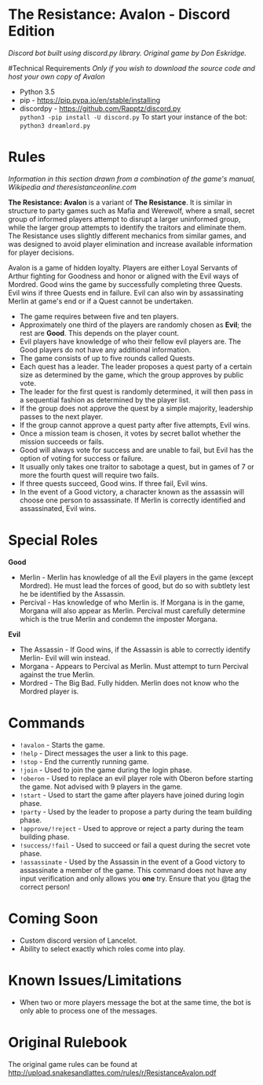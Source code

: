 # The Resistance: Avalon - Discord Edition
*Discord bot built using discord.py library. Original game by Don Eskridge.*

#Technical Requirements
*Only if you wish to download the source code and host your own copy of Avalon*
- Python 3.5
- pip - https://pip.pypa.io/en/stable/installing
- discordpy - https://github.com/Rapptz/discord.py  
`python3 -pip install -U discord.py`
To start your instance of the bot:
`python3 dreamlord.py`

# Rules
*Information in this section drawn from a combination of the game's manual, Wikipedia and theresistanceonline.com*

**The Resistance: Avalon** is a variant of **The Resistance**. It is similar in structure to party games such as Mafia and Werewolf, where a small, secret group of informed players attempt to disrupt a larger uninformed group, while the larger group attempts to identify the traitors and eliminate them. The Resistance uses slightly different mechanics from similar games, and was designed to avoid player elimination and increase available information for player decisions.

Avalon is a game of hidden loyalty. Players are either Loyal Servants of Arthur fighting for Goodness and honor or aligned with the Evil ways of Mordred. Good wins the game by successfully completing three Quests. Evil wins if three Quests end in failure. Evil can also win by assassinating Merlin at game's end or if a Quest cannot be undertaken.

- The game requires between five and ten players.
- Approximately one third of the players are randomly chosen as **Evil**; the rest are **Good**. This depends on the player count.
- Evil players have knowledge of who their fellow evil players are. The Good players do not have any additional information.
- The game consists of up to five rounds called Quests.
- Each quest has a leader. The leader proposes a quest party of a certain size as determined by the game, which the group approves by public vote.
- The leader for the first quest is randomly determined, it will then pass in a sequential fashion as determined by the player list.
- If the group does not approve the quest by a simple majority, leadership passes to the next player.
- If the group cannot approve a quest party after five attempts, Evil wins.
- Once a mission team is chosen, it votes by secret ballot whether the mission succeeds or fails.
- Good will always vote for success and are unable to fail, but Evil has the option of voting for success or failure.
- It usually only takes one traitor to sabotage a quest, but in games of 7 or more the fourth quest will require two fails.
- If three quests succeed, Good wins. If three fail, Evil wins.
- In the event of a Good victory, a character known as the assassin will choose one person to assassinate. If Merlin is correctly identified and assassinated, Evil wins. 

# Special Roles

**Good**  
- Merlin - Merlin has knowledge of all the Evil players in the game (except Mordred). He must lead the forces of good, but do so with subtlety lest he be identified by the Assassin.
- Percival - Has knowledge of who Merlin is. If Morgana is in the game, Morgana will also appear as Merlin. Percival must carefully determine which is the true Merlin and condemn the imposter Morgana.

**Evil**  
- The Assassin - If Good wins, if the Assassin is able to correctly identify Merlin- Evil will win instead.
- Morgana - Appears to Percival as Merlin. Must attempt to turn Percival against the true Merlin.
- Mordred - The Big Bad. Fully hidden. Merlin does not know who the Mordred player is.

# Commands
- `!avalon` - Starts the game.
- `!help` - Direct messages the user a link to this page.
- `!stop` - End the currently running game.
- `!join` - Used to join the game during the login phase.
- `!oberon` - Used to replace an evil player role with Oberon before starting the game. Not advised with 9 players in the game.
- `!start` - Used to start the game after players have joined during login phase.
- `!party` - Used by the leader to propose a party during the team building phase.
- `!approve/!reject` - Used to approve or reject a party during the team building phase.
- `!success/!fail` - Used to succeed or fail a quest during the secret vote phase.
- `!assassinate` - Used by the Assassin in the event of a Good victory to assassinate a member of the game. This command does not have any input verification and only allows you **one** try. Ensure that you @tag the correct person!

# Coming Soon
- Custom discord version of Lancelot.
- Ability to select exactly which roles come into play.

# Known Issues/Limitations
- When two or more players message the bot at the same time, the bot is only able to process one of the messages.

# Original Rulebook
The original game rules can be found at http://upload.snakesandlattes.com/rules/r/ResistanceAvalon.pdf
